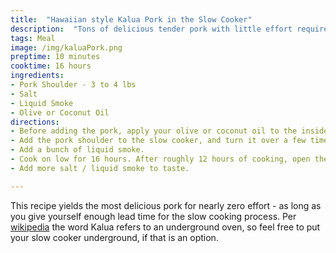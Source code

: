 ```yaml
---
title:  "Hawaiian style Kalua Pork in the Slow Cooker"
description:  "Tons of delicious tender pork with little effort required"
tags: Meal
image: /img/kaluaPork.png
preptime: 10 minutes
cooktime: 16 hours
ingredients:
- Pork Shoulder - 3 to 4 lbs
- Salt
- Liquid Smoke
- Olive or Coconut Oil
directions:
- Before adding the pork, apply your olive or coconut oil to the inside of your slow cooker. Add generous amounts of salt to bottom of your slow cooker.
- Add the pork shoulder to the slow cooker, and turn it over a few times to cover it with the salt you added to the basin. Add more salt as you see fit. 
- Add a bunch of liquid smoke.
- Cook on low for 16 hours. After roughly 12 hours of cooking, open the lid and shred the pork with a fork. 
- Add more salt / liquid smoke to taste. 

---
```


This recipe yields the most delicious pork for nearly zero effort - as long as you give yourself enough lead time for the slow cooking process. Per [wikipedia](https://en.wikipedia.org/wiki/K%C4%81lua) the word Kalua refers to an underground oven, so feel free to put your slow cooker underground, if that is an option. 